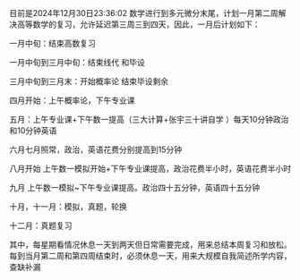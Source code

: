目前是2024年12月30日23:36:02
数学进行到多元微分末尾，计划一月第二周解决高等数学的复习，允许延迟第三周三到四天，因此，一月后计划如下：


一月中旬：结束高数复习

一月中旬到三月中旬：结束线代 和毕设

三月中旬到三月末：开始概率论 结束毕设剩余

四月开始：上午概率论，下午专业课

五月：上午专业课+下午数一提高（三大计算+张宇三十讲自学
）每天10分钟政治和10分钟英语

六月七月照常，政治，英语花费分别提高到15分钟

八月开始 上午数一模拟开始+下午专业课提高，政治花费半小时，英语花费半小时

九月 上午数一模拟~下午专业课提高。政治四十五分钟，英语四十五分钟

十月，十一月：模拟，真题，轮换

十二月：真题复习

其中，每星期看情况休息一天到两天但日常需要完成，用来总结本周复习和放松。每到当月第二周和第四周结束时，必须休息一天，用来大规模自我简述所学内容，查缺补漏